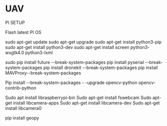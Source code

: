 # UAV

PI SETUP

Flash latest PI OS

sudo apt-get update
sudo apt-get upgrade
sudo apt-get install python3-pip
sudo apt-get install python3-dev
sudo apt-get install screen python3-wxgtk4.0 python3-lxml

sudo pip install future --break-system-packages
pip install pyserial --break-system-packages
pip install dronekit --break-system-packages
pip install MAVProxy--break-system-packages

Pip install --break-system-packages - -upgrade opencv-python opencv-contrib-python

Sudo apt install libraspberrypi-bin
Sudo apt-get install fswebcam 
Sudo apt-get install libcamera-apps
Sudo apt-get install libcamera-dev
Sudo apt-get install libcamera0

pip install geopy
